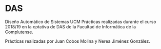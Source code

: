 # DAS
Diseño Automático de Sistemas UCM
Prácticas realizadas durante el curso 2018/19 en la optativa de DAS de la Facultad de Informática de la Complutense.

Prácticas realizadas por Juan Cobos Molina y Nerea Jiménez González.
